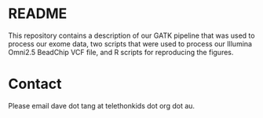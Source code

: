 # README

This repository contains a description of our GATK pipeline that was used to process our exome data, two scripts that were used to process our Illumina Omni2.5 BeadChip VCF file, and R scripts for reproducing the figures.

# Contact

Please email dave dot tang at telethonkids dot org dot au.

